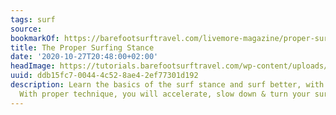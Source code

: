 ```yaml
---
tags: surf
source:
bookmarkOf: https://barefootsurftravel.com/livemore-magazine/proper-surfing-stance
title: The Proper Surfing Stance
date: '2020-10-27T20:48:00+02:00'
headImage: https://tutorials.barefootsurftravel.com/wp-content/uploads/2021/06/The-Proper-Surfing-Stance.jpeg
uuid: ddb15fc7-0044-4c52-8ae4-2ef77301d192
description: Learn the basics of the surf stance and surf better, with more style!
  With proper technique, you will accelerate, slow down & turn your surfboard properly.
---
```


